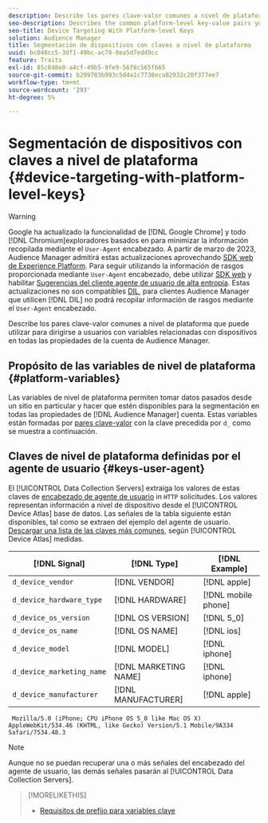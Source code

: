 ```yaml
---
description: Describe los pares clave-valor comunes a nivel de plataforma que puede utilizar para dirigirse a usuarios con variables relacionadas con dispositivos en todas las propiedades de la cuenta de Audience Manager.
seo-description: Describes the common platform-level key-value pairs you can use to target users with device-related variables across all properties in your Audience Manager account.
seo-title: Device Targeting With Platform-level Keys
solution: Audience Manager
title: Segmentación de dispositivos con claves a nivel de plataforma
uuid: bc048cc5-3df1-49bc-ac78-0ea5d7edd9cc
feature: Traits
exl-id: 85c848e0-a4cf-49b5-9fe9-56f8c565f665
source-git-commit: b299783b993c5d4a1c7738eca82932c20f377ee7
workflow-type: tm+mt
source-wordcount: '293'
ht-degree: 5%

---
```


# Segmentación de dispositivos con claves a nivel de plataforma {#device-targeting-with-platform-level-keys}

>[!WARNING]
>
>Google ha actualizado la funcionalidad de [!DNL Google Chrome] y todo [!DNL Chromium]exploradores basados en para minimizar la información recopilada mediante el `User-Agent` encabezado.
>A partir de marzo de 2023, Audience Manager admitirá estas actualizaciones aprovechando [SDK web de Experience Platform](https://experienceleague.adobe.com/docs/experience-platform/edge/home.html?lang=en). Para seguir utilizando la información de rasgos proporcionada mediante `User-Agent` encabezado, debe utilizar [SDK web](https://experienceleague.adobe.com/docs/experience-platform/edge/home.html?lang=en) y habilitar [Sugerencias del cliente agente de usuario de alta entropía](https://experienceleague.adobe.com/docs/experience-platform/edge/fundamentals/user-agent-client-hints.html?lang=en).
>Estas actualizaciones no son compatibles [DIL](../../../using/dil/dil-overview.md), para clientes Audience Manager que utilicen [!DNL DIL] no podrá recopilar información de rasgos mediante el `User-Agent` encabezado.

Describe los pares clave-valor comunes a nivel de plataforma que puede utilizar para dirigirse a usuarios con variables relacionadas con dispositivos en todas las propiedades de la cuenta de Audience Manager.

## Propósito de las variables de nivel de plataforma {#platform-variables}

<!-- c_tb_device_targeting.xml -->

Las variables de nivel de plataforma permiten tomar datos pasados desde un sitio en particular y hacer que estén disponibles para la segmentación en todas las propiedades de [!DNL Audience Manager] cuenta. Estas variables están formadas por [pares clave-valor](../../reference/key-value-pairs-explained.md) con la clave precedida por `d_` como se muestra a continuación.

## Claves de nivel de plataforma definidas por el agente de usuario {#keys-user-agent}

El [!UICONTROL Data Collection Servers] extraiga los valores de estas claves de [encabezado de agente de usuario](https://www.w3.org/Protocols/rfc2616/rfc2616-sec14.html#sec14.43) in `HTTP` solicitudes. Los valores representan información a nivel de dispositivo desde el [!UICONTROL Device Atlas] base de datos. Las señales de la tabla siguiente están disponibles, tal como se extraen del ejemplo del agente de usuario. [Descargar una lista de las claves más comunes](assets/device_keys.csv), según [!UICONTROL Device Atlas] medidas.

| [!DNL Signal] | [!DNL Type] | [!DNL Example] |
|---|---|---|
| `d_device_vendor` | [!DNL VENDOR] | [!DNL apple] |
| `d_device_hardware_type` | [!DNL HARDWARE] | [!DNL mobile phone] |
| `d_device_os_version` | [!DNL OS VERSION] | [!DNL 5_0] |
| `d_device_os_name` | [!DNL OS NAME] | [!DNL ios] |
| `d_device_model` | [!DNL MODEL] | [!DNL iphone] |
| `d_device_marketing_name` | [!DNL MARKETING NAME] | [!DNL iphone] |
| `d_device_manufacturer` | [!DNL MANUFACTURER] | [!DNL apple] |

```
 Mozilla/5.0 (iPhone; CPU iPhone OS 5_0 like Mac OS X) AppleWebKit/534.46 (KHTML, like Gecko) Version/5.1 Mobile/9A334 Safari/7534.48.3
```

>[!NOTE]
>
>Aunque no se puedan recuperar una o más señales del encabezado del agente de usuario, las demás señales pasarán al [!UICONTROL Data Collection Servers].

>[!MORELIKETHIS]
>
>* [Requisitos de prefijo para variables clave](../../features/traits/trait-variable-prefixes.md)

